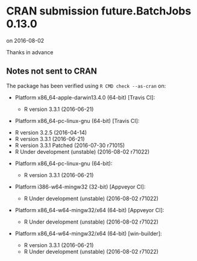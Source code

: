 # CRAN submission future.BatchJobs 0.13.0
on 2016-08-02

Thanks in advance


## Notes not sent to CRAN
The package has been verified using `R CMD check --as-cran` on:

* Platform x86_64-apple-darwin13.4.0 (64-bit) [Travis CI]:
  - R version 3.3.1 (2016-06-21)
  
* Platform x86_64-pc-linux-gnu (64-bit) [Travis CI]:
- R version 3.2.5 (2016-04-14)
- R version 3.3.1 (2016-06-21)
- R version 3.3.1 Patched (2016-07-30 r71015)
- R Under development (unstable) (2016-08-02 r71022)

* Platform x86_64-pc-linux-gnu (64-bit):
  - R version 3.3.1 (2016-06-21)
 
* Platform i386-w64-mingw32 (32-bit) [Appveyor CI]:
  - R Under development (unstable) (2016-08-02 r71022)

* Platform x86_64-w64-mingw32/x64 (64-bit) [Appveyor CI]:
  - R Under development (unstable) (2016-08-02 r71022)

* Platform x86_64-w64-mingw32/x64 (64-bit) [win-builder]:
  - R version 3.3.1 (2016-06-21)
  - R Under development (unstable) (2016-08-02 r71022)
